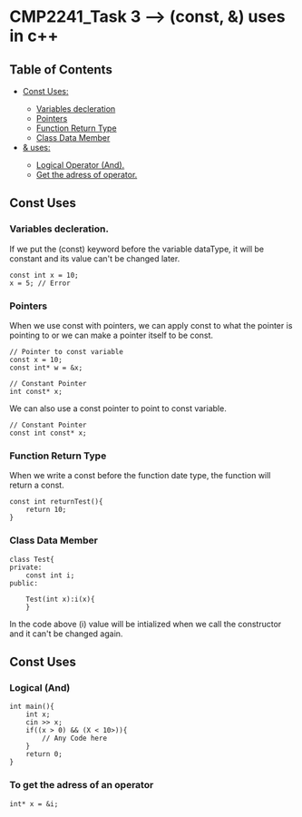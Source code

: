 # CMP2241_Task 3 --> (const, &) uses in c++

## Table of Contents
<ul>
<li><a href="#const">Const Uses:</a></li>
    <ul>
        <li><a href="#constVar">Variables decleration</a></li>
        <li><a href="#pointers">Pointers</a></li> 
        <li><a href="#funReturn">Function Return Type</a></li>  
        <li><a href="#classData">Class Data Member</a></li>   
    </ul>
<li><a href="#andSign">& uses:</a></li>
    <ul>
        <li><a href="#and">Logical Operator (And).</a></li>
        <li><a href="#and2">Get the adress of operator.</a></li>  
    </ul>
</ul>


<a id='const'></a>
## Const Uses

<a id='constVar'></a>
### Variables decleration.
If we put the (const) keyword before the variable dataType, it will be constant and its value can't be changed later.

```
const int x = 10;
x = 5; // Error
```

<a id='pointers'></a>
### Pointers
When we use const with pointers, we can apply const to what the pointer is pointing to or we can make a pointer itself to be const.
```
// Pointer to const variable
const x = 10;
const int* w = &x;
```
```
// Constant Pointer
int const* x;
```

We can also use a const pointer to point to const variable.
```
// Constant Pointer
const int const* x;
```

<a id='funReturn'></a>
### Function Return Type
When we write a const before the function date type, the function will return a const.
```
const int returnTest(){
    return 10;
}
```

<a id='classData'></a>
### Class Data Member

```
class Test{
private:
    const int i;
public:

    Test(int x):i(x){
    }
```
In the code above (i) value will be intialized when we call the constructor and it can't be changed again.


<a id='andSign'></a>
## Const Uses

<a id='and'></a>
### Logical (And)

```
int main(){
    int x;
    cin >> x;
    if((x > 0) && (X < 10>)){
        // Any Code here
    }
    return 0;
}
```


<a id='and2'></a>
### To get the adress of an operator
```
int* x = &i;
```
